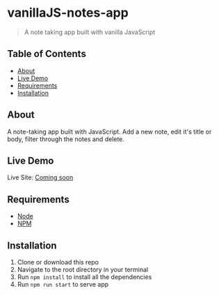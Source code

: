 # vanillaJS-notes-app
> A note taking app built with vanilla JavaScript

## Table of Contents
* [About](#about)
* [Live Demo](#live-demo)
* [Requirements](#requirements)
* [Installation](#installation)


## About
A note-taking app built with JavaScript. Add a new note, edit it's title or body, filter through the notes and delete.

## Live Demo
Live Site: [Coming soon](#)    


## Requirements
* [Node](https://nodejs.org/en/)
* [NPM](https://www.npmjs.com/)


## Installation
1. Clone or download this repo
2. Navigate to the root directory in your terminal
3. Run `npm install` to install all the dependencies
4. Run `npm run start` to serve app
